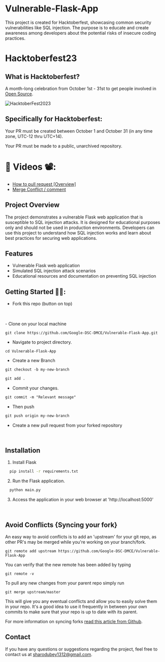 # Vulnerable-Flask-App
This project is created for Hacktoberfest, showcasing common security vulnerabilities like SQL injection. The purpose is to educate and create awareness among developers about the potential risks of insecure coding practices.

# Hacktoberfest23

## What is Hacktoberfest?
A month-long celebration from October 1st - 31st to get people involved in [Open Source](https://github.com/open-source).

![HacktoberFest2023](https://github.com/Google-DSC-DMCE/Expense-Tracker-Hacktober2023/assets/98736611/b2548c4a-8940-40e7-bc07-49a7b663836f)


## Specifically for Hacktoberfest:

  Your PR must be created between October 1 and October 31 (in any time zone, UTC-12 thru UTC+14).
 
  Your PR must be made to a public, unarchived repository.
  

# 📌 Videos 📽️:

- [How to pull request [Overview]](https://youtu.be/DIj2q02gvKs)
- [Merge Conflict / comment](https://youtu.be/zOx5PJTY8CI)

## Project Overview

The project demonstrates a vulnerable Flask web application that is susceptible to SQL injection attacks. It is designed for educational purposes only and should not be used in production environments. Developers can use this project to understand how SQL injection works and learn about best practices for securing web applications.

## Features

- Vulnerable Flask web application
- Simulated SQL injection attack scenarios
- Educational resources and documentation on preventing SQL injection



## Getting Started 🤩🤗:


- Fork this repo (button on top)
<br>
<br>
- Clone on your local machine

```terminal
git clone https://github.com/Google-DSC-DMCE/Vulnerable-Flask-App.git
```
- Navigate to project directory.
```terminal
cd Vulnerable-Flask-App
```

- Create a new Branch

```markdown
git checkout -b my-new-branch
```

<!--- - Add your Name to `contributors/contributorsList.js`. -->

```markdown
git add .
```
- Commit your changes.

```markdown
git commit -m "Relevant message"
```
- Then push 
```markdown
git push origin my-new-branch
```


- Create a new pull request from your forked repository

<br>

## Installation

1. Install Flask

```bash
  pip install -r requirements.txt
```

2. Run the Flask application.
```bash
  python main.py
```
3. Access the application in your web browser at 'http://localhost:5000'
<br>

## Avoid Conflicts {Syncing your fork}

An easy way to avoid conflicts is to add an 'upstream' for your git repo, as other PR's may be merged while you're working on your branch/fork.   

```terminal
git remote add upstream https://github.com/Google-DSC-DMCE/Vulnerable-Flask-App
```

You can verify that the new remote has been added by typing
```terminal
git remote -v
```

To pull any new changes from your parent repo simply run
```terminal
git merge upstream/master
```

This will give you any eventual conflicts and allow you to easily solve them in your repo. It's a good idea to use it frequently in between your own commits to make sure that your repo is up to date with its parent.

For more information on syncing forks [read this article from Github](https://help.github.com/articles/syncing-a-fork/).

## Contact

If you have any questions or suggestions regarding the project, feel free to contact us at sharodubey1312@gmail.com.
